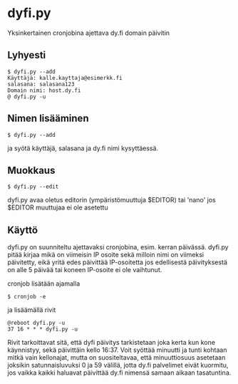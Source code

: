 # dyfi.py

Yksinkertainen cronjobina ajettava dy.fi domain päivitin

## Lyhyesti

    $ dyfi.py --add
    Käyttäjä: kalle.kayttaja@esimerkk.fi
    salasana: salasana123
    Domain nimi: host.dy.fi
    @ dyfi.py -u

## Nimen lisääminen

    $ dyfi.py --add

ja syötä käyttäjä, salasana ja dy.fi nimi kysyttäessä.

## Muokkaus

    $ dyfi.py --edit

dyfi.py avaa oletus editorin (ympäristömuuttuja $EDITOR) tai 'nano' jos $EDITOR
muuttujaa ei ole asetettu

## Käyttö

dyfi.py on suunniteltu ajettavaksi cronjobina, esim. kerran päivässä. dyfi.py
pitää kirjaa mikä on viimeisin IP osoite sekä milloin nimi on viimeksi 
päivitetty, eikä yritä edes päivittää IP-osoitetta jos edellisestä 
päivityksestä on alle 5 päivää tai koneen IP-osoite ei ole vaihtunut.

cronjob lisätään ajamalla

    $ cronjob -e

ja lisäämällä rivit

    @reboot dyfi.py -u
    37 16 * * * dyfi.py -u

Rivit tarkoittavat sitä, että dyfi päivitys tarkistetaan joka kerta kun kone
käynnistyy, sekä päivittäin kello 16:37. Voit syöttää minuutti ja tunti kohtaan
mitkä vain kellonajat, mutta on suositeltavaa, että minuuttiosuus asetetaan 
joksikin satunnaisluvuksi 0 ja 59 välillä, jotta dy.fi palvelimet eivät 
kuormitu, jos vaikka kaikki haluavat päivittää dy.fi nimensä samaan aikaan
tasatuntina.
